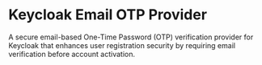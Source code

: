 # Keycloak Email OTP Provider

A secure email-based One-Time Password (OTP) verification provider for Keycloak that enhances user registration security by requiring email verification before account activation.
